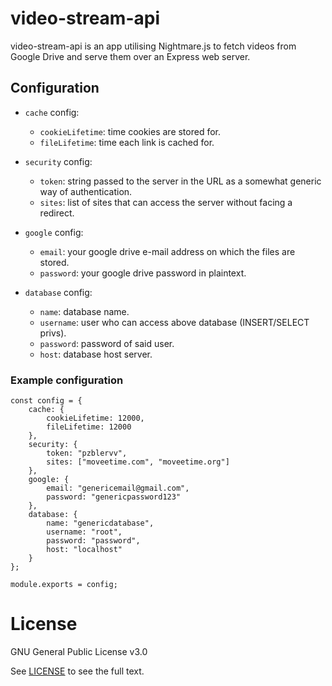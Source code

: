 # video-stream-api

video-stream-api is an app utilising Nightmare.js to fetch videos from Google Drive and serve them over an Express web server.

## Configuration

* `cache` config:
  * `cookieLifetime`: time cookies are stored for.
  * `fileLifetime`: time each link is cached for.

* `security` config:
  * `token`: string passed to the server in the URL as a somewhat generic way of authentication.
  * `sites`: list of sites that can access the server without facing a redirect.

* `google` config:
  * `email`: your google drive e-mail address on which the files are stored.
  * `password`: your google drive password in plaintext.

* `database` config:
  * `name`: database name.
  * `username`: user who can access above database (INSERT/SELECT privs).
  * `password`: password of said user.
  * `host`: database host server.
  
### Example configuration

    const config = {
        cache: {
            cookieLifetime: 12000,
            fileLifetime: 12000
        },
        security: {
            token: "pzblervv",
            sites: ["moveetime.com", "moveetime.org"]
        },
        google: {
            email: "genericemail@gmail.com",
            password: "genericpassword123"
        },
        database: {
            name: "genericdatabase",
            username: "root",
            password: "password",
            host: "localhost"
        }
    };

    module.exports = config;

# License

GNU General Public License v3.0

See [LICENSE](LICENSE) to see the full text.
